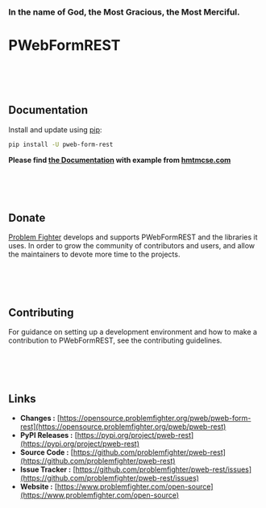 ### In the name of God, the Most Gracious, the Most Merciful.

# PWebFormREST



<br/><br/><br/>
## Documentation
Install and update using [pip](https://pip.pypa.io/en/stable/getting-started/):
```bash
pip install -U pweb-form-rest
```

**Please find [the Documentation]() with example from [hmtmcse.com]()**


<br/><br/><br/>
## Donate
[Problem Fighter](https://www.problemfighter.com/) develops and supports PWebFormREST and the libraries it uses. In order to grow
the community of contributors and users, and allow the maintainers to devote more time to the projects.


<br/><br/><br/>
## Contributing
For guidance on setting up a development environment and how to make a contribution to PWebFormREST, see the contributing guidelines.


<br/><br/><br/>
## Links
* **Changes :** [https://opensource.problemfighter.org/pweb/pweb-form-rest](https://opensource.problemfighter.org/pweb/pweb-rest)
* **PyPI Releases :** [https://pypi.org/project/pweb-rest](https://pypi.org/project/pweb-rest)
* **Source Code :** [https://github.com/problemfighter/pweb-rest](https://github.com/problemfighter/pweb-rest)
* **Issue Tracker :** [https://github.com/problemfighter/pweb-rest/issues](https://github.com/problemfighter/pweb-rest/issues)
* **Website :** [https://www.problemfighter.com/open-source](https://www.problemfighter.com/open-source)

